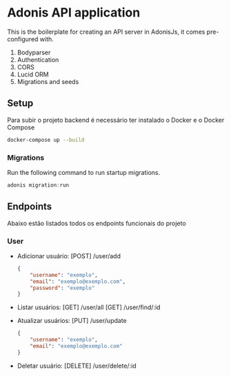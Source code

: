 # Adonis API application

This is the boilerplate for creating an API server in AdonisJs, it comes pre-configured with.

1. Bodyparser
2. Authentication
3. CORS
4. Lucid ORM
5. Migrations and seeds

## Setup

Para subir o projeto backend é necessário ter instalado o Docker e o Docker Compose

```bash
docker-compose up --build
```


### Migrations

Run the following command to run startup migrations.

```js
adonis migration:run
```

## Endpoints

Abaixo estão listados todos os endpoints funcionais do projeto

### User

* Adicionar usuário:
    [POST] /user/add
    ```json
    {
        "username": "exemplo",
        "email": "exemplo@exemplo.com",
        "password": "exemplo"
    }
    ```
* Listar usuários:
    [GET] /user/all
    [GET] /user/find/:id

* Atualizar usuários:
    [PUT] /user/update
    ```json
    {
        "username": "exemplo",
        "email": "exemplo@exemplo.com"
    }
    ```

* Deletar usuário:
    [DELETE] /user/delete/:id
